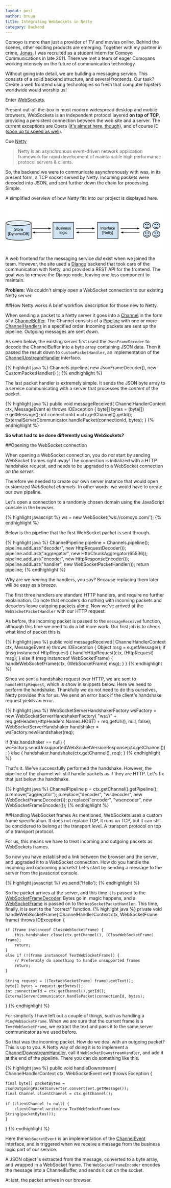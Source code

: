 ```yaml
---
layout: post
author: bruun
title: Integrating WebSockets in Netty
category: Backend
---
```


Comoyo is more than just a provider of TV and movies online. Behind the scenes, other exciting products are emerging. Together with my partner in crime, [Jonas](https://github.com/myrlund), I was recruited as a student intern for Comoyo Communications in late 2011. There we met a team of eager Comoyans working intensely on the future of communication technology. 

Without going into detail, we are building a messaging service. This consists of a solid backend structure, and several frontends. Our task? Create a web frontend using technologies so fresh that computer hipsters worldwide would worship us!

Enter [WebSockets](http://www.w3.org/TR/websockets/). 

Present out-of-the-box in most modern widespread desktop and mobile browsers, WebSockets is an independent protocol layered **on top of TCP**, providing a persistent connection between the web site and a server. 
The current exceptions are Opera ([it's almost here, though](http://www.opera.com/docs/specs/presto2.11/#m211-337)), and of course IE ([soon up to speed as well](http://ie.microsoft.com/testdrive/Info/Downloads/Default.html)).

Cue [Netty](https://netty.io/)

> Netty is an asynchronous event-driven network application framework
> for rapid development of maintainable high performance protocol servers & clients.

So, the backend we were to communicate asynchronously with was, in its present form, a TCP socket served by Netty.
Incoming packets were decoded into JSON, and sent further down the chain for processing. Simple.

A simplified overview of how Netty fits into our project is displayed here. 

![Infrastructure](/assets/img/posts/netty/communications_infrastructure.png)

A web frontend for the messaging service *did* exist when we joined the team. However, the site used a [Django](https://www.djangoproject.com/) backend that took care of the communication with Netty, and provided a REST API for the frontend. The goal was to remove the Django node, leaving one less component to maintain.

**Problem:** We couldn't simply open a WebSocket connection to our existing Netty server.

##How Netty works 
A brief workflow description for those new to Netty.

When sending a packet to a Netty server it goes into a [Channel](http://docs.jboss.org/netty/3.2/api/org/jboss/netty/channel/Channel.html) in the form of a [ChannelBuffer](http://docs.jboss.org/netty/3.2/api/org/jboss/netty/buffer/ChannelBuffer.html). The Channel consists of a [Pipeline](http://docs.jboss.org/netty/3.2/api/org/jboss/netty/channel/ChannelPipeline.html) with one or more [ChannelHandlers](http://docs.jboss.org/netty/3.2/api/org/jboss/netty/channel/ChannelHandler.html) in a specified order. 
Incoming packets are sent *up* the pipeline. Outgoing messages are sent *down*. 

As seen below, the existing server first used the `JsonFrameDecoder` to decode the ChannelBuffer into a byte array containing JSON data. Then it passed the result down to `CustomPacketHandler`, an implementation of the [ChannelUpstreamHandler](http://docs.jboss.org/netty/3.2/api/org/jboss/netty/channel/ChannelUpstreamHandler.html) interface. 

{% highlight java %}
Channels.pipeline(
    new JsonFrameDecoder(),
    new CustomPacketHandler()
);
{% endhighlight %}

The last packet handler is extremely simple. 
It sends the JSON byte array to a service communicating with a server that processes the *content* of the packet.

{% highlight java %}
public void messageReceived(
    ChannelHandlerContext ctx, MessageEvent e) throws IOException
{
    byte[] bytes = (byte[]) e.getMessage();
    int connectionId = ctx.getChannel().getId();
    ExternalServerCommunicator.handlePacket(connectionId, bytes);
}
{% endhighlight %}
  
**So what had to be done differently using WebSockets?**

##Opening the WebSocket connection

When opening a WebSocket connection, you do *not* start by sending WebSocket frames right away! The connection is initialized with a HTTP handshake request, and needs to be upgraded to a WebSocket connection *on the server*. 

Therefore we needed to create our own server instance that would open customized *WebSocket channels*. In other words, we would have to create our own pipeline.

Let's open a connection to a randomly chosen domain using the JavaScript console in the browser.

{% highlight javascript %}
ws = new WebSocket('ws://comoyo.com/');
{% endhighlight %}

Below is the pipeline that the first WebSocket packet is sent through.

{% highlight java %}
ChannelPipeline pipeline = Channels.pipeline(); 
pipeline.addLast("decoder", new HttpRequestDecoder()); 
pipeline.addLast("aggregator", new HttpChunkAggregator(65536)); 
pipeline.addLast("encoder", new HttpResponseEncoder());
pipeline.addLast("handler", new WebSocketPacketHandler()); 
return pipeline;
{% endhighlight %}

Why are we *naming* the handlers, you say? Because replacing them later will be easy as a breeze.

The first three handlers are standard HTTP handlers, and require no further explaination. Do note that encoders do nothing with incoming packets and decoders leave outgoing packets alone. Now we've arrived at the `WebSocketPacketHandler` with our HTTP request.

As before, the incoming packet is passed to the `messageReceived` function, although this time we need to do a bit more work. Our first job is to check what kind of packet this is.

{% highlight java %}
public void messageReceived(
    ChannelHandlerContext ctx, MessageEvent e) throws IOException 
{
    Object msg = e.getMessage();
    if (msg instanceof HttpRequest) {
        handleHttpRequest(ctx, (HttpRequest) msg);
    } else if (msg instanceof WebSocketFrame) {
        handleWebSocketFrame(ctx, (WebSocketFrame) msg);
    }
}
{% endhighlight %}

Since we sent a handshake request over HTTP, we are sent to `handleHttpRequest`, which is show in snippets below. Here we need to perform the handshake. Thankfully we do not need to do this ourselves, Netty provides this for us. We send an error back if the client's handshake request yields an error.

{% highlight java %}
WebSocketServerHandshakerFactory wsFactory = new WebSocketServerHandshakerFactory(
    "ws://" + req.getHeader(HttpHeaders.Names.HOST) + req.getUri(), null, false);
WebSocketServerHandshaker handshaker = wsFactory.newHandshaker(req);

if (this.handshaker == null) {
    wsFactory.sendUnsupportedWebSocketVersionResponse(ctx.getChannel());
} else { 
    handshaker.handshake(ctx.getChannel(), req);
}
{% endhighlight %}

That's it. We've successfully performed the handshake. However, the pipeline of the channel will still handle packets as if they are HTTP. Let's fix that just below the handshake.

{% highlight java %}
ChannelPipeline p = ctx.getChannel().getPipeline(); 
p.remove("aggregator"); 
p.replace("decoder", "wsdecoder", new WebSocketFrameDecoder()); 
p.replace("encoder", "wsencoder", new WebSocketFrameEncoder());
{% endhighlight %}



##Handling WebSocket frames
As mentioned, WebSockets uses a custom frame specification. It does not replace TCP, it runs *on* TCP, but it can still be concidered to belong at the transport level. A transport protocol on top of a transport protocol. 

For us, this means we have to treat incoming and outgoing packets as WebSockets frames.

So now you have established a link between the browser and the server, and upgraded it to a WebSocket connection. How do you handle the incoming and outcoming packets? Let's start by sending a message to the server from the javascript console.
    
{% highlight javascript %}
ws.send('Hello');
{% endhighlight %}

So the packet arrives at the server, and this time it is passed to the [WebSocketFrameDecoder](http://docs.jboss.org/netty/3.2/api/org/jboss/netty/handler/codec/http/websocket/WebSocketFrameDecoder.html). Bytes go in, magic happens, and a [WebSocketFrame](http://docs.jboss.org/netty/3.2/api/org/jboss/netty/handler/codec/http/websocket/WebSocketFrame.html) is passed on to the `WebSocketPacketHandler`. This time, finally, it is sent to the "correct" function.
{% highlight java %}
private void handleWebSocketFrame(
    ChannelHandlerContext ctx, WebSocketFrame frame) throws IOException {
    
    if (frame instanceof CloseWebSocketFrame) {
        this.handshaker.close(ctx.getChannel(), (CloseWebSocketFrame) frame);
        return;
    } 
    else if (!(frame instanceof TextWebSocketFrame)) {
        // Preferably do something to handle unsupported frames
        return;
    }

    String request = ((TextWebSocketFrame) frame).getText();
    byte[] bytes = request.getBytes();
    int connectionId = ctx.getChannel().getId();
    ExternalServerCommunicator.handlePacket(connectionId, bytes);
}
{% endhighlight %}

For simplicity I have left out a couple of things, such as handling a `PingWebSocketFrame`. When we are sure that the current frame is a `TextWebSocketFrame`, we extract the text and pass it to the same server communicator as we used before.

So that was the incoming packet. How do we deal with an outgoing packet?
This is up to you. A Netty way of doing it is to implement a [ChannelDownstreamHandler](http://docs.jboss.org/netty/3.2/xref/org/jboss/netty/channel/ChannelDownstreamHandler.html), call it `WebSocketDownstreamHandler`, and add it at the end of the pipeline.
There you can do something like this.

{% highlight java %}
public void handleDownstream(
    ChannelHandlerContext ctx, WebSocketEvent evt) throws Exception {

    final byte[] packetBytes = JsonOutgoingPacketConverter.convert(evt.getMessage());        
    final Channel clientChannel = ctx.getChannel();

    if (clientChannel != null) {
        clientChannel.write(new TextWebSocketFrame(new String(packetBytes)));
    }
}
{% endhighlight %}

Here the `WebSocketEvent` is an implementation of the [ChannelEvent](http://docs.jboss.org/netty/3.2/xref/org/jboss/netty/channel/ChannelEvent.html) interface, and is triggered when we receive a message from the business logic part of our service. 

A JSON object is extracted from the message, converted to a byte array, and wrapped in a WebSocket frame. The `WebSocketFrameEncoder` encodes the message into a ChannelBuffer, and sends it out on the socket.

At last, the packet arrives in our browser.
